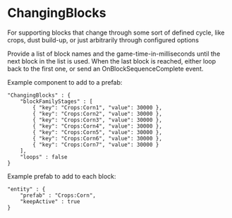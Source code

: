 ChangingBlocks
==============

For supporting blocks that change through some sort of defined cycle, like crops, dust build-up, or just arbitrarily through configured options

Provide a list of block names and the game-time-in-milliseconds until the next block in the list is used.
When the last block is reached, either loop back to the first one, or send an OnBlockSequenceComplete event.

Example component to add to a prefab:

    "ChangingBlocks" : {
        "blockFamilyStages" : [
            { "key": "Crops:Corn1", "value": 30000 },
            { "key": "Crops:Corn2", "value": 30000 },
            { "key": "Crops:Corn3", "value": 30000 },
            { "key": "Crops:Corn4", "value": 30000 },
            { "key": "Crops:Corn5", "value": 30000 },
            { "key": "Crops:Corn6", "value": 30000 },
            { "key": "Crops:Corn7", "value": 30000 }
        ],
        "loops" : false
    }

Example prefab to add to each block:

    "entity" : {
        "prefab" : "Crops:Corn",
        "keepActive" : true
    }
